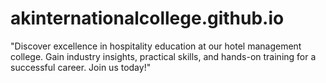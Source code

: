 # akinternationalcollege.github.io
"Discover excellence in hospitality education at our hotel management college. Gain industry insights, practical skills, and hands-on training for a successful career. Join us today!"
